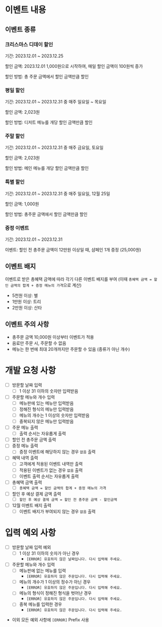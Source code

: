 # 이벤트 내용

## 이벤트 종류

### 크리스마스 디데이 할인

기간: 2023.12.01 ~ 2023.12.25

할인 금액: 2023.12.01 1,000원으로 시작하여, 매일 할인 금액이 100원씩 증가

할인 방법: 총 주문 금액에서 할인 금액만큼 할인

### 평일 할인

기간: 2023.12.01 ~ 2023.12.31 중 매주 일요일 ~ 목요일

할인 금액: 2,023원

할인 방법: 디저트 메뉴를 개당 할인 금액만큼 할인

### 주말 할인

기간: 2023.12.01 ~ 2023.12.31 중 매주 금요일, 토요일

할인 금액: 2,023원

할인 방법: 메인 메뉴를 개당 할인 금액만큼 할인

### 특별 할인

기간: 2023.12.01 ~ 2023.12.31 중 매주 일요일, 12월 25일

할인 금액: 1,000원

할인 방법: 총주문 금액에서 할인 금액만큼 할인

### 증정 이벤트

기간: 2023.12.01 ~ 2023.12.31

이벤트: 할인 전 총주문 금액이 12만원 이상일 때, 샴페인 1개 증정 (25,000원)

## 이벤트 배지

이벤트로 받은 총혜택 금액에 따라 각기 다른 이벤트 배지를 부여
(이때 `총혜택 금액 = 할인 금액의 합계 + 증정 메뉴의 가격`으로 계산)

- 5천원 이상: 별
- 1만원 이상: 트리
- 2만원 이상: 산타

## 이벤트 주의 사항

- 총주문 금액 10,000원 이상부터 이벤트가 적용
- 음료만 주문 시, 주문할 수 없음
- 메뉴는 한 번에 최대 20개까지만 주문할 수 있음 (종류가 아닌 개수)

# 개발 요청 사항

- [ ] 방문할 날짜 입력
  - [ ] 1 이상 31 이하의 숫자만 입력받음
- [ ] 주문할 메뉴와 개수 입력
  - [ ] 메뉴판에 있는 메뉴만 입력받음
  - [ ] 정해진 형식의 메뉴만 입력받음
  - [ ] 메뉴의 개수는 1 이상의 숫자만 입력받음
  - [ ] 중복되지 않은 메뉴만 입력받음
- [ ] 주문 메뉴 출력
  - [ ] 출력 순서는 자유롭게 출력
- [ ] 할인 전 총주문 금액 출력
- [ ] 증정 메뉴 출력
  - [ ] 증정 이벤트에 해당하지 않는 경우 `없음` 출력
- [ ] 혜택 내역 출력
  - [ ] 고객에게 적용된 이벤트 내역만 출력
  - [ ] 적용된 이벤트가 없는 경우 `없음` 출력
  - [ ] 이벤트 출력 순서는 자유롭게 출력
- [ ] 총혜택 금액 출력
  - [ ] `총혜택 금액 = 할인 금액의 합계 + 증정 메뉴의 가격`
- [ ] 할인 후 예상 결제 금액 출력
  - [ ] `할인 후 예상 결제 금액 = 할인 전 총주문 금액 - 할인금액`
- [ ] 12월 이벤트 배지 출력
  - [ ] 이벤트 배지가 부여되지 않는 경우 `없음` 출력

# 입력 예외 사항

- [ ] 방문할 날짜 입력 예외
  - [ ] 1 이상 31 이하의 숫자가 아닌 경우
    - `[ERROR] 유효하지 않은 날짜입니다. 다시 입력해 주세요.`
- [ ] 주문할 메뉴와 개수 입력
  - [ ] 메뉴판에 없는 메뉴를 입력
    - `[ERROR] 유효하지 않은 주문입니다. 다시 입력해 주세요.`
  - [ ] 메뉴의 개수가 1 이상의 정수가 아닌 경우
    - `[ERROR] 유효하지 않은 주문입니다. 다시 입력해 주세요.`
  - [ ] 메뉴의 형식이 정해진 형식을 벗어난 경우
    - `[ERROR] 유효하지 않은 주문입니다. 다시 입력해 주세요.`
  - [ ] 중복 메뉴를 입력한 경우
    - `[ERROR] 유효하지 않은 주문입니다. 다시 입력해 주세요.`
- 이외 모든 예외 사항에 `[ERROR]` Prefix 사용
